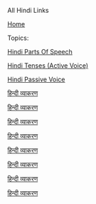 All Hindi Links


[Home](all-files-links.md)



Topics: 


   [Hindi Parts Of Speech](hindi-parts-of-speech.md)
   
   [Hindi Tenses (Active Voice)](hindi-tenses.md)
   
   [Hindi Passive Voice](hindi-passive-voice.md)
   
   [हिन्दी व्याकरण]()
   
   [हिन्दी व्याकरण]()
   
   [हिन्दी व्याकरण]()
   
   [हिन्दी व्याकरण]()
   
   [हिन्दी व्याकरण]()
   
   [हिन्दी व्याकरण]()
   
   [हिन्दी व्याकरण]()
   
   [हिन्दी व्याकरण]()
   
